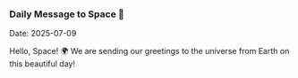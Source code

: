 ### Daily Message to Space 🌌
Date: 2025-07-09

Hello, Space! 🌍 We are sending our greetings to the universe from Earth on this beautiful day!

